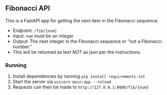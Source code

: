 ## Fibonacci API

This is a FastAPI app for getting the next item in the Fibonacci sequence.

- Endpoint: `/fib/{num}`
- Input: `num` must be an integer
- Output: The next integer in the Fibonacci sequence or "not a Fibonacci number."
- This will be returned as text _NOT_ as json per the instructions.

### Running 
1. Install dependencies by running `pip install requirements.txt`
2. Start the server via `uvicorn main:app --reload`
3. Requests can then be made to `http://127.0.0.1:8000/fib/{num}`